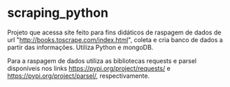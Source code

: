 # scraping_python
Projeto que acessa site feito para fins didáticos de raspagem de dados de url "http://books.toscrape.com/index.html", coleta e cria banco de dados a partir das informações. Utiliza Python e mongoDB.

Para a raspagem de dados utiliza as bibliotecas requests e parsel disponíveis nos links https://pypi.org/project/requests/ e https://pypi.org/project/parsel/, respectivamente.
